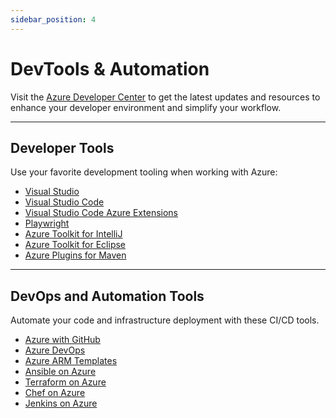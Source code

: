 ```yaml
---
sidebar_position: 4
---
```


# DevTools & Automation

Visit the [Azure Developer Center](https://docs.microsoft.com/azure/developer/?WT.mc_id=javascript-99907-ninarasi) to get the latest updates and resources to enhance your developer environment and simplify your workflow.

---

## Developer Tools

Use your favorite development tooling when working with Azure:

 * [Visual Studio](https://visualstudio.microsoft.com/?WT.mc_id=javascript-99907-ninarasi)
 * [Visual Studio Code](https://code.visualstudio.com/?WT.mc_id=javascript-99907-ninarasi)
 * [Visual Studio Code Azure Extensions](https://code.visualstudio.com/docs/azure/extensions?WT.mc_id=javascript-99907-ninarasi)
 * [Playwright](https://playwright.dev/?WT.mc_id=javascript-99907-ninarasi)
 * [Azure Toolkit for IntelliJ](https://docs.microsoft.com/azure/developer/java/toolkit-for-intellij/?WT.mc_id=javascript-99907-ninarasi)
 * [Azure Toolkit for Eclipse](https://docs.microsoft.com/azure/developer/java/toolkit-for-eclipse/?WT.mc_id=javascript-99907-ninarasi)
 * [Azure Plugins for Maven](https://github.com/Microsoft/azure-maven-plugins#readme?WT.mc_id=javascript-99907-ninarasi)
---

## DevOps and Automation Tools

Automate your code and infrastructure deployment with these CI/CD tools.

* [Azure with GitHub](https://docs.microsoft.com/azure/developer/github/?WT.mc_id=javascript-99907-ninarasi) 
* [Azure DevOps](https://docs.microsoft.com/azure/devops/?view=azure-devops&WT.mc_id=javascript-99907-ninarasi)
* [Azure ARM Templates](https://docs.microsoft.com/azure/azure-resource-manager/templates/?WT.mc_id=javascript-99907-ninarasi)
* [Ansible on Azure](https://docs.microsoft.com/azure/developer/ansible/?WT.mc_id=javascript-99907-ninarasi)
* [Terraform on Azure](https://docs.microsoft.com/azure/developer/terraform/?WT.mc_id=javascript-99907-ninarasi)
* [Chef on Azure](https://docs.microsoft.com/azure/developer/chef/?WT.mc_id=javascript-99907-ninarasi)
* [Jenkins on Azure](https://docs.microsoft.com/azure/developer/jenkins/?WT.mc_id=javascript-99907-ninarasi)